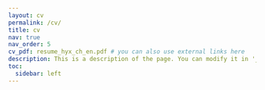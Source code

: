 ```yaml
---
layout: cv
permalink: /cv/
title: cv
nav: true
nav_order: 5
cv_pdf: resume_hyx_ch_en.pdf # you can also use external links here
description: This is a description of the page. You can modify it in '_pages/cv.md'. You can also change or remove the top pdf download button.
toc:
  sidebar: left
---
```

